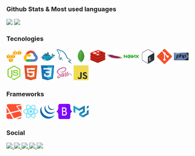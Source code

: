 
### Github Stats & Most used languages
<div>
  <img height="160em" src="https://github-readme-stats.vercel.app/api?username=MatheusFS&show_icons=true&count_private=true&text_color=fff&bg_color=305,283048,859398&hide_title=true" />
  <img height="160em" src="https://github-readme-stats.vercel.app/api/top-langs/?username=MatheusFS&layout=compact&text_color=fff&bg_color=305,283048,859398&hide_title=true&langs_count=6" />
</div>

### Tecnologies
<div>
  <img title="Amazon Web Services (AWS)" width="40" src="https://raw.githubusercontent.com/devicons/devicon/00f02ef57fb7601fd1ddcc2fe6fe670fef3ae3e4/icons/amazonwebservices/amazonwebservices-original.svg">
  <img title="Google Cloud Platform (GCP)" width="40" src="https://raw.githubusercontent.com/devicons/devicon/00f02ef57fb7601fd1ddcc2fe6fe670fef3ae3e4/icons/googlecloud/googlecloud-original.svg">
  <img title="Docker" width="40" src="https://raw.githubusercontent.com/devicons/devicon/00f02ef57fb7601fd1ddcc2fe6fe670fef3ae3e4/icons/docker/docker-original.svg">
  <img title="MySQL" width="40" src="https://raw.githubusercontent.com/devicons/devicon/00f02ef57fb7601fd1ddcc2fe6fe670fef3ae3e4/icons/mysql/mysql-original.svg">
  <img title="MongoDB" width="40" src="https://raw.githubusercontent.com/devicons/devicon/00f02ef57fb7601fd1ddcc2fe6fe670fef3ae3e4/icons/mongodb/mongodb-original.svg">
  <img title="Redis" width="40" src="https://raw.githubusercontent.com/devicons/devicon/00f02ef57fb7601fd1ddcc2fe6fe670fef3ae3e4/icons/redis/redis-original.svg">
  <img title="Apache" width="40" src="https://raw.githubusercontent.com/devicons/devicon/00f02ef57fb7601fd1ddcc2fe6fe670fef3ae3e4/icons/apache/apache-original.svg">
  <img title="NGINX" width="40" src="https://raw.githubusercontent.com/devicons/devicon/00f02ef57fb7601fd1ddcc2fe6fe670fef3ae3e4/icons/nginx/nginx-original.svg">
  <img title="Bash" width="40" src="https://raw.githubusercontent.com/devicons/devicon/00f02ef57fb7601fd1ddcc2fe6fe670fef3ae3e4/icons/bash/bash-original.svg">
  <img title="Git" width="40" src="https://raw.githubusercontent.com/devicons/devicon/00f02ef57fb7601fd1ddcc2fe6fe670fef3ae3e4/icons/git/git-original.svg">
  <img title="PHP" width="40" src="https://raw.githubusercontent.com/devicons/devicon/00f02ef57fb7601fd1ddcc2fe6fe670fef3ae3e4/icons/php/php-original.svg">
  <img title="NodeJS" width="40" src="https://raw.githubusercontent.com/devicons/devicon/00f02ef57fb7601fd1ddcc2fe6fe670fef3ae3e4/icons/nodejs/nodejs-original.svg">
  <img title="HTML5" width="40" src="https://raw.githubusercontent.com/devicons/devicon/00f02ef57fb7601fd1ddcc2fe6fe670fef3ae3e4/icons/html5/html5-original.svg">
  <img title="CSS3" width="40" src="https://raw.githubusercontent.com/devicons/devicon/00f02ef57fb7601fd1ddcc2fe6fe670fef3ae3e4/icons/css3/css3-original.svg">
  <img title="Sass" width="40" src="https://raw.githubusercontent.com/devicons/devicon/00f02ef57fb7601fd1ddcc2fe6fe670fef3ae3e4/icons/sass/sass-original.svg">
  <img title="Javascript" width="40" src="https://raw.githubusercontent.com/devicons/devicon/00f02ef57fb7601fd1ddcc2fe6fe670fef3ae3e4/icons/javascript/javascript-original.svg">
</div>

### Frameworks
<div>
  <img title="Laravel" width="40" src="https://raw.githubusercontent.com/devicons/devicon/00f02ef57fb7601fd1ddcc2fe6fe670fef3ae3e4/icons/laravel/laravel-plain.svg">
  <img title="React" width="40" src="https://raw.githubusercontent.com/devicons/devicon/00f02ef57fb7601fd1ddcc2fe6fe670fef3ae3e4/icons/react/react-original.svg">

  <img title="jQuery" width="40" src="https://raw.githubusercontent.com/devicons/devicon/00f02ef57fb7601fd1ddcc2fe6fe670fef3ae3e4/icons/jquery/jquery-original.svg">
  <img title="Bootstrap" width="40" src="https://raw.githubusercontent.com/devicons/devicon/00f02ef57fb7601fd1ddcc2fe6fe670fef3ae3e4/icons/bootstrap/bootstrap-original.svg">
  <img title="Material UI" width="40" src="https://raw.githubusercontent.com/devicons/devicon/00f02ef57fb7601fd1ddcc2fe6fe670fef3ae3e4/icons/materialui/materialui-original.svg">
</div>

### Social
<div>
  <a href='#'>
    <img src="https://img.shields.io/badge/LinkedIn-0077B5?style=for-the-badge&logo=linkedin&logoColor=white">
  </a>
  <a href='#'>
    <img src="https://img.shields.io/badge/Stack_Overflow-FE7A16?style=for-the-badge&logo=stack-overflow&logoColor=white">
  </a>
  <a href='#'>
    <img src="https://img.shields.io/badge/Medium-12100E?style=for-the-badge&logo=medium&logoColor=white">
  </a>
  <a href='#'>
    <img src="https://img.shields.io/badge/Gmail-D14836?style=for-the-badge&logo=gmail&logoColor=white">
  </a>
  <a href='#'>
    <img src="https://img.shields.io/badge/Discord-7289DA?style=for-the-badge&logo=discord&logoColor=white">
  </a>
</div>
<!--
**MatheusFS/MatheusFS** is a ✨ _special_ ✨ repository because its `README.md` (this file) appears on your GitHub profile.

Here are some ideas to get you started:

- 🔭 I’m currently working on ...
- 🌱 I’m currently learning ...
- 👯 I’m looking to collaborate on ...
- 🤔 I’m looking for help with ...
- 💬 Ask me about ...
- 📫 How to reach me: ...
- 😄 Pronouns: ...
- ⚡ Fun fact: ...
-->
